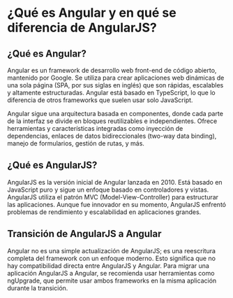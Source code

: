 # ¿Qué es Angular y en qué se diferencia de AngularJS?

## ¿Qué es Angular?

Angular es un framework de desarrollo web front-end de código abierto, mantenido por Google. Se utiliza para crear aplicaciones web dinámicas de una sola página (SPA, por sus siglas en inglés) que son rápidas, escalables y altamente estructuradas. Angular está basado en TypeScript, lo que lo diferencia de otros frameworks que suelen usar solo JavaScript.

Angular sigue una arquitectura basada en componentes, donde cada parte de la interfaz se divide en bloques reutilizables e independientes. Ofrece herramientas y características integradas como inyección de dependencias, enlaces de datos bidireccionales (two-way data binding), manejo de formularios, gestión de rutas, y más.

## ¿Qué es AngularJS?

AngularJS es la versión inicial de Angular lanzada en 2010. Está basado en JavaScript puro y sigue un enfoque basado en controladores y vistas. AngularJS utiliza el patrón MVC (Model-View-Controller) para estructurar las aplicaciones. Aunque fue innovador en su momento, AngularJS enfrentó problemas de rendimiento y escalabilidad en aplicaciones grandes.

## Transición de AngularJS a Angular

Angular no es una simple actualización de AngularJS; es una reescritura completa del framework con un enfoque moderno. Esto significa que no hay compatibilidad directa entre AngularJS y Angular. Para migrar una aplicación AngularJS a Angular, se recomienda usar herramientas como ngUpgrade, que permite usar ambos frameworks en la misma aplicación durante la transición.
